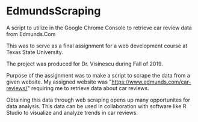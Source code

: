 # EdmundsScraping
A script to utilize in the Google Chrome Console to retrieve car review data from Edmunds.Com

This was to serve as a final assignment for a web development course at Texas State University.

The project was produced for Dr. Visinescu during Fall of 2019.

Purpose of the assignment was to make a script to scrape the data from a given website. My assigned website was "https://www.edmunds.com/car-reviews/" requiring me to retrieve data about car reviews.

Obtaining this data through web scraping opens up many opportunites for data analysis. This data can be used in collaboration with software like R Studio to visualize and analyze trends in car reviews.
